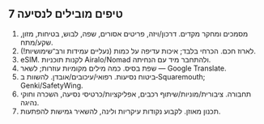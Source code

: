 ## 7 טיפים מובילים לנסיעה
1. מסמכים ומחקר מקדים. דרכון/ויזה, פריטים אסורים, שפה, לבוש, בטיחות, מזון, שקע/מתח.
2. לארוז חכם. הכרחי בלבד; איכות עדיפה על כמות (נעליים עמידות ורב־שימושיות!).
3. eSIM. לקנות תוכניות Airalo/Nomad ולהתחבר מיד עם הנחיתה.
4. שפת בסיס. כמה מילים מקומיות עוזרות; לשאר — Google Translate.
5. ביטוח נסיעות. רפואי/עיכובים/אובדן. להשוות ב‑Squaremouth; Genki/SafetyWing.
6. תחבורה. ציבורית/מוניות/שיתוף רכבים, אפליקציות/כרטיסי נסיעה, השכרה וחוקי נהיגה.
7. תכנון מאוזן. לקבוע נקודות עיקריות ולינה, להשאיר גמישות להפתעות.

